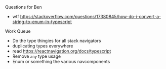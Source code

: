 Questions for Ben
* wtf https://stackoverflow.com/questions/17380845/how-do-i-convert-a-string-to-enum-in-typescript

Work Queue
* Do the type thingies for all stack navigators
* duplicating types everywhere
* read https://reactnavigation.org/docs/typescript
* Remove `any` type usage
* Enum or something the various navcomponents
